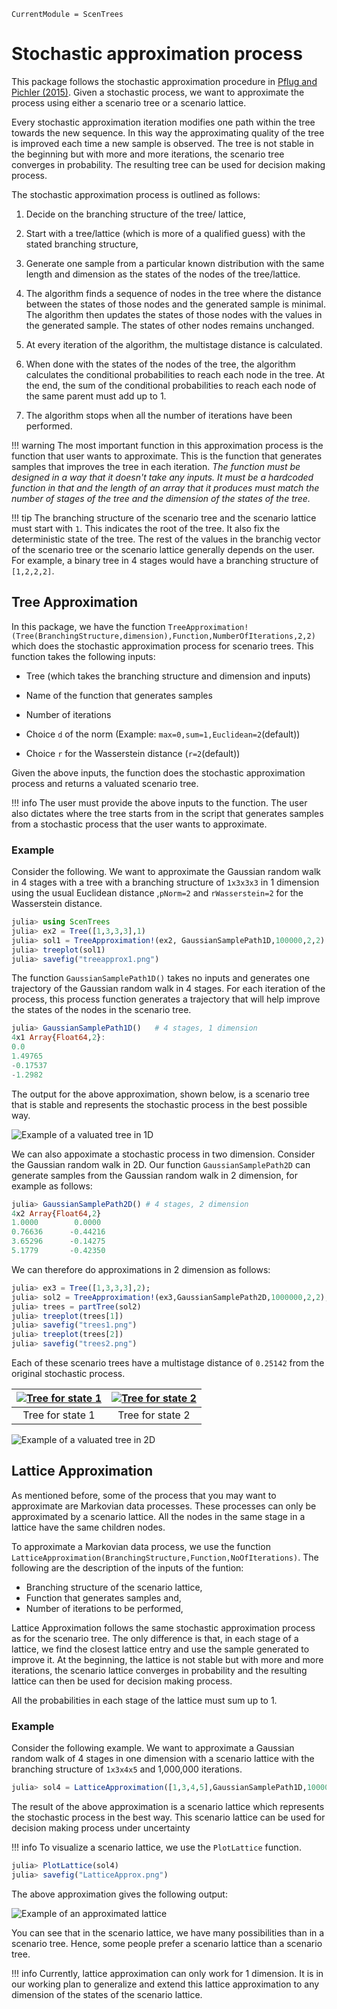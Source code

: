 
```@meta
CurrentModule = ScenTrees
```

# Stochastic approximation process

This package follows the stochastic approximation procedure in [Pflug and Pichler (2015)](https://doi.org/10.1007/s10589-015-9758-0). Given a stochastic process, we want to approximate the process using either a scenario tree or a scenario lattice.

Every stochastic approximation iteration modifies one path within the tree towards the new sequence. In this way the approximating quality of the tree is improved each time a new sample is observed. The tree is not stable in the beginning but with more and more iterations, the scenario tree converges in probability. The resulting tree can be used for decision making process.

The stochastic approximation process is outlined as follows:

1. Decide on the branching structure of the tree/ lattice,

2. Start with a tree/lattice (which is more of a qualified guess) with the stated branching structure,

3. Generate one sample from a particular known distribution with the same length and dimension as the states of the nodes of the tree/lattice.

4. The algorithm finds a sequence of nodes in the tree where the distance between the states of those nodes and the generated sample is minimal. The algorithm then updates the states of those nodes with the values in the generated sample. The states of other nodes remains unchanged.

5. At every iteration of the algorithm, the multistage distance is calculated.

6. When done with the states of the nodes of the tree, the algorithm calculates the conditional probabilities to reach each node in the tree. At the end, the sum of the conditional probabilities to reach each node of the same parent must add up to 1.

7. The algorithm stops when all the number of iterations have been performed.

!!! warning
    The most important function in this approximation process is the function that user wants to approximate. This is the function that generates samples that improves the tree in each iteration. _The function must be designed in a way that it doesn't take any inputs. It must be a hardcoded function in that and the length of an array that it produces must match the number of stages of the tree and the dimension of the states of the tree._
    
!!! tip
    The branching structure of the scenario tree and the scenario lattice must start with `1`. This indicates the root of the tree. It also fix the deterministic state of the tree. The rest of the values in the branchig vector of the scenario tree or the scenario lattice generally depends on the user. For example, a binary tree in 4 stages would have a branching structure of `[1,2,2,2]`. 

## Tree Approximation

In this package, we have the function `TreeApproximation!(Tree(BranchingStructure,dimension),Function,NumberOfIterations,2,2)` which does the stochastic approximation process for scenario trees. This function takes the following inputs:

  - Tree (which takes the branching structure and dimension and inputs)

  - Name of the function that generates samples

  - Number of iterations

  - Choice `d` of the norm (Example: `max=0,sum=1,Euclidean=2`(default))

  - Choice `r` for the Wasserstein distance (`r=2`(default))

Given the above inputs, the function does the stochastic approximation process and returns a valuated scenario tree.

!!! info
    The user must provide the above inputs to the function. The user also dictates where the tree starts from in the script that generates samples from a stochastic process that the user wants to approximate.

### Example

Consider the following. We want to approximate the Gaussian random walk in 4 stages with a tree with a branching structure of `1x3x3x3` in 1 dimension using the usual Euclidean distance ,`pNorm=2` and `rWasserstein=2` for the Wasserstein distance.

```julia
julia> using ScenTrees
julia> ex2 = Tree([1,3,3,3],1)
julia> sol1 = TreeApproximation!(ex2, GaussianSamplePath1D,100000,2,2)
julia> treeplot(sol1)
julia> savefig("treeapprox1.png")
```

The function `GaussianSamplePath1D()` takes no inputs and generates one trajectory of the Gaussian random walk in 4 stages. For each iteration of the process, this process function generates a trajectory that will help improve the states of the nodes in the scenario tree.
```julia
julia> GaussianSamplePath1D()   # 4 stages, 1 dimension
4x1 Array{Float64,2}:
0.0
1.49765
-0.17537
-1.2982
```

The output for the above approximation, shown below, is a scenario tree that is stable and represents the stochastic process in the best possible way.

![Example of a valuated tree in 1D](../assets/treeapprox1.png)

We can also appoximate a stochastic process in two dimension. Consider the Gaussian random walk in 2D. Our function `GaussianSamplePath2D` can generate samples from the Gaussian random walk in 2 dimension, for example as follows:

```julia
julia> GaussianSamplePath2D() # 4 stages, 2 dimension
4x2 Array{Float64,2}
1.0000        0.0000
0.76636      -0.44216
3.65296      -0.14275
5.1779       -0.42350
```

We can therefore do approximations in 2 dimension as follows:

```julia
julia> ex3 = Tree([1,3,3,3],2);
julia> sol2 = TreeApproximation!(ex3,GaussianSamplePath2D,1000000,2,2);
julia> trees = partTree(sol2)
julia> treeplot(trees[1])
julia> savefig("trees1.png")
julia> treeplot(trees[2])
julia> savefig("trees2.png")
```
Each of these scenario trees have a multistage distance of `0.25142` from the original stochastic process.

|[![Tree for state 1](../assets/trees1.png)](../assets/trees1.png)| [![Tree for state 2](../assets/trees2.png)](../assets/trees2.png) |
|:-----------:|:--------------:|
| Tree for state 1 | Tree for state 2 |

![Example of a valuated tree in 2D](../assets/treeapprox2D.png)

## Lattice Approximation

As mentioned before, some of the process that you may want to approximate are Markovian data processes. These processes can only be approximated by a scenario lattice. All the nodes in the same stage in a lattice have the same children nodes.

To approximate a Markovian data process, we use the function `LatticeApproximation(BranchingStructure,Function,NoOfIterations)`. The following are the description of the inputs of the funtion:

  - Branching structure of the scenario lattice,
  - Function that generates samples and,
  - Number of iterations to be performed, 

Lattice Approximation follows the same stochastic approximation process as for the scenario tree. The only difference is that, in each stage of a lattice, we find the closest lattice entry and use the sample generated to improve it. At the beginning, the lattice is not stable but with more and more iterations, the scenario lattice converges in probability and the resulting lattice can then be used for decision making process.

All the probabilities in each stage of the lattice must sum up to 1.

### Example

Consider the following example. We want to approximate a Gaussian random walk of 4 stages in one dimension with a scenario lattice with the branching structure of `1x3x4x5` and 1,000,000 iterations.

```julia
julia> sol4 = LatticeApproximation([1,3,4,5],GaussianSamplePath1D,1000000);
```
The result of the above approximation is a scenario lattice which represents the stochastic process in the best way. This scenario lattice can be used for decision making process under uncertainty 

!!! info
    To visualize a scenario lattice, we use the `PlotLattice` function.

```julia
julia> PlotLattice(sol4)
julia> savefig("LatticeApprox.png")
```

The above approximation gives the following output:

![Example of an approximated lattice](../assets/LatticeApprox.png)

You can see that in the scenario lattice, we have many possibilities than in a scenario tree. Hence, some people prefer a scenario lattice than a scenario tree.

!!! info
    Currently, lattice approximation can only work for 1 dimension. It is in our working plan to generalize and extend this lattice approximation to any dimension of the states of the scenario lattice.
